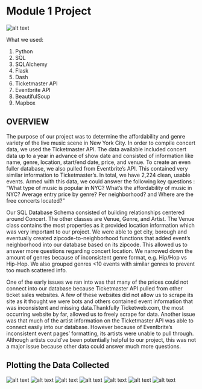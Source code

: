# Module 1 Project
![alt text](https://github.com/briansrebrenik/Mod-1-Project/blob/master/screenshots/Screen%20Shot%202018-11-19%20at%201.23.52%20PM.png?raw=true)

What we used:

1. Python
2. SQL
3. SQLAlchemy
4. Flask
5. Dash
6. Ticketmaster API
7. Eventbrite API
8. BeautifulSoup
9. Mapbox 


## OVERVIEW
The purpose of our project was to determine the affordability and genre variety of the live music scene in New York City. In order to compile concert data, we used the Ticketmaster API. The data available included concert data up to a year in advance of show date and
consisted of information like name, genre, location, start/end date, price, and venue. To create an even fuller database,
we also pulled from Eventbrite’s API. This contained very similar information to
Ticketmaster’s. In total, we have 2,224 clean, usable events. Armed with this data, we could answer the following key questions : “What type of music is popular in NYC? What’s the affordability of music in NYC?
Average entry price by genre? Per neighborhood? and Where are the free concerts located?”

Our SQL Database Schema consisted of building relationships centered around Concert.
The other classes are Venue, Genre, and Artist. The Venue class contains the most properties
as it provided location information which was very important to our project. We were able to get
city, borough and eventually created zipcode-to-neighborhood functions that added event’s neighborhood
into our database based on its zipcode. This allowed us to answer more questions regarding concert location.
We narrowed down the amount of genres because of inconsistent genre format, e.g. Hip/Hop vs Hip-Hop.
We also grouped genres <10 events with similar genres to prevent too much scattered info.

One of the early issues we ran into was that many of the prices could not connect into our database because Ticketmaster API pulled
from other ticket sales websites. A few of these websites did not allow us to scrape its site as it thought
we were bots and others contained event information that was inconsistent and missing data.Thankfully Ticketweb.com,
the most occurring website by far, allowed us to freely scrape for data. Another issue was that
much of the artist information on the Ticketmaster API was able to connect easily into our database.
However because of Eventbrite’s inconsistent event pages’ formatting, its artists were unable to pull through.
Although artists could’ve been potentially helpful to our project, this was not a major issue because other data could answer much more questions.

## Plotting the Data Collected

![alt text](https://github.com/briansrebrenik/Mod-1-Project/blob/master/screenshots/Screen%20Shot%202018-11-19%20at%203.33.41%20PM.png)
![alt text](https://github.com/briansrebrenik/Mod-1-Project/blob/master/screenshots/Screen%20Shot%202018-11-19%20at%203.34.05%20PM.png)
![alt text](https://github.com/briansrebrenik/Mod-1-Project/blob/master/screenshots/Screen%20Shot%202018-11-19%20at%203.34.36%20PM.png)
![alt text](https://github.com/briansrebrenik/Mod-1-Project/blob/master/screenshots/Screen%20Shot%202018-11-19%20at%203.34.53%20PM.png)
![alt text](https://github.com/briansrebrenik/Mod-1-Project/blob/master/screenshots/Screen%20Shot%202018-11-19%20at%203.35.22%20PM.png)
![alt text](https://github.com/briansrebrenik/Mod-1-Project/blob/master/screenshots/Screen%20Shot%202018-11-19%20at%203.35.36%20PM.png)
![alt text](https://github.com/briansrebrenik/Mod-1-Project/blob/master/screenshots/Screen%20Shot%202018-11-19%20at%203.35.50%20PM.png)
